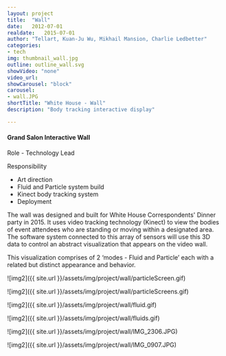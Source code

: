 ```yaml
---
layout: project
title:  "Wall"
date:   2012-07-01
realdate:   2015-07-01
author: "Tellart, Kuan-Ju Wu, Mikhail Mansion, Charlie Ledbetter"
categories:
- tech
img: thumbnail_wall.jpg
outline: outline_wall.svg
showVideo: "none"
video_url:
showCarousel: "block"
carousel:
- wall.JPG
shortTitle: "White House - Wall"
description: "Body tracking interactive display"

---
```

#### Grand Salon Interactive Wall ####

Role - Technology Lead

Responsibility

- Art direction
- Fluid and Particle system build
- Kinect body tracking system
- Deployment

The wall was designed and built for White House Correspondents' Dinner party in 2015. It uses video tracking technology (Kinect) to view the bodies of event attendees who are standing or moving within a designated area. The software system connected to this array of sensors will use this 3D data to control an abstract visualization that appears on the video wall.

This visualization comprises of 2 ‘modes - Fluid and Particle’ each with a related but distinct appearance and behavior.

![img2]({{ site.url }}/assets/img/project/wall/particleScreen.gif)

![img2]({{ site.url }}/assets/img/project/wall/particleScreens.gif)

![img2]({{ site.url }}/assets/img/project/wall/fluid.gif)

![img2]({{ site.url }}/assets/img/project/wall/fluids.gif)

![img2]({{ site.url }}/assets/img/project/wall/IMG_2306.JPG)

![img2]({{ site.url }}/assets/img/project/wall/IMG_0907.JPG)
